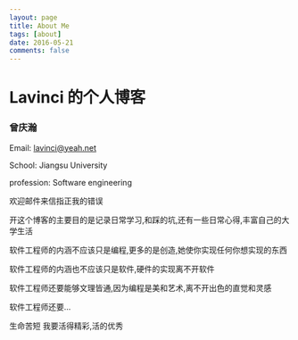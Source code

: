 ```yaml
---
layout: page
title: About Me
tags: [about]
date: 2016-05-21
comments: false
---
```


# Lavinci 的个人博客

### 曾庆瀚

Email:  lavinci@yeah.net

School: Jiangsu University

profession: Software engineering

欢迎邮件来信指正我的错误

开这个博客的主要目的是记录日常学习,和踩的坑,还有一些日常心得,丰富自己的大学生活

软件工程师的内涵不应该只是编程,更多的是创造,她使你实现任何你想实现的东西

软件工程师的内涵也不应该只是软件,硬件的实现离不开软件

软件工程师还要能够文理皆通,因为编程是美和艺术,离不开出色的直觉和灵感

软件工程师还要...

生命苦短
我要活得精彩,活的优秀


[]()



